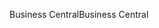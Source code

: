 <span data-ttu-id="5d457-101">Business Central</span><span class="sxs-lookup"><span data-stu-id="5d457-101">Business Central</span></span>
